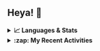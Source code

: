 ## Heya! 👋

<details>
  <summary><strong>📈 Languages & Stats</strong></summary>
  <img src="https://github-readme-stats.vercel.app/api?username=bunningss&show_icons=true&theme=dark&hide_border=true"
       alt="Tayef's GitHub stats" />
  <img src="https://github-readme-stats.vercel.app/api/top-langs/?username=bunningss&show_icons=true&theme=dark&hide_border=true&layout=compact&langs_count=5"
       alt="Tayef's Top GitHub Languages" />
</details>

<details>
<summary><strong> :zap: My Recent Activities </strong></summary>

<!-- ACTIVITY-LIST:START -->
- [bunningss pushed to master in bunningss/microfinance](https://github.com/bunningss/microfinance/compare/794a883969...df80b0fef1)
- [bunningss pushed to master in bunningss/microfinance](https://github.com/bunningss/microfinance/compare/a29c2d12cf...794a883969)
- [bunningss pushed to master in bunningss/microfinance](https://github.com/bunningss/microfinance/compare/727c5e3e76...a29c2d12cf)
- [bunningss pushed to master in bunningss/microfinance](https://github.com/bunningss/microfinance/compare/95185adb79...727c5e3e76)
- [bunningss pushed to master in bunningss/microfinance](https://github.com/bunningss/microfinance/compare/d9819d7144...95185adb79)
<!-- ACTIVITY-LIST:END -->

</details>
